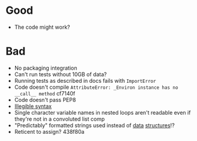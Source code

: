# Good
- The code might work?

# Bad
- No packaging integration
- Can't run tests without 10GB of data?
- Running tests as described in docs fails with `ImportError`
- Code doesn't compile `AttributeError: _Environ instance has no __call__ method` cf7140f
- Code doesn't pass PEP8
- [Illegible syntax](https://github.com/DeskGen/brkpoints/pull/5#discussion_r24162577)
- Single character variable names in nested loops aren't readable even if
  they're not in a convoluted list comp
- "Predictably" formatted strings used instead of
  [data](https://docs.python.org/2/library/stdtypes.html#dict)
  [structures](https://docs.python.org/2/library/stdtypes.html#typesseq)!?
- Reticent to assign? 438f80a
